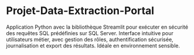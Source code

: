 # Projet-Data-Extraction-Portal
Application Python avec la bibliothèque Streamlit pour exécuter en sécurité des requêtes SQL prédéfinies sur SQL Server. Interface intuitive pour utilisateurs métier, avec gestion des rôles, authentification sécurisée, journalisation et export des résultats. Idéale en environnement sensible.
